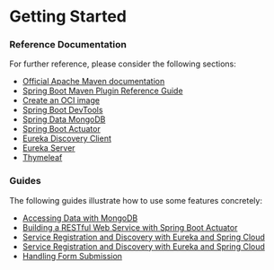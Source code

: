 # Getting Started

### Reference Documentation
For further reference, please consider the following sections:

* [Official Apache Maven documentation](https://maven.apache.org/guides/index.html)
* [Spring Boot Maven Plugin Reference Guide](https://docs.spring.io/spring-boot/docs/2.6.6/maven-plugin/reference/html/)
* [Create an OCI image](https://docs.spring.io/spring-boot/docs/2.6.6/maven-plugin/reference/html/#build-image)
* [Spring Boot DevTools](https://docs.spring.io/spring-boot/docs/2.6.6/reference/htmlsingle/#using-boot-devtools)
* [Spring Data MongoDB](https://docs.spring.io/spring-boot/docs/2.6.6/reference/htmlsingle/#boot-features-mongodb)
* [Spring Boot Actuator](https://docs.spring.io/spring-boot/docs/2.6.6/reference/htmlsingle/#production-ready)
* [Eureka Discovery Client](https://docs.spring.io/spring-cloud-netflix/docs/current/reference/html/#service-discovery-eureka-clients)
* [Eureka Server](https://docs.spring.io/spring-cloud-netflix/docs/current/reference/html/#spring-cloud-eureka-server)
* [Thymeleaf](https://docs.spring.io/spring-boot/docs/2.6.6/reference/htmlsingle/#boot-features-spring-mvc-template-engines)

### Guides
The following guides illustrate how to use some features concretely:

* [Accessing Data with MongoDB](https://spring.io/guides/gs/accessing-data-mongodb/)
* [Building a RESTful Web Service with Spring Boot Actuator](https://spring.io/guides/gs/actuator-service/)
* [Service Registration and Discovery with Eureka and Spring Cloud](https://spring.io/guides/gs/service-registration-and-discovery/)
* [Service Registration and Discovery with Eureka and Spring Cloud](https://spring.io/guides/gs/service-registration-and-discovery/)
* [Handling Form Submission](https://spring.io/guides/gs/handling-form-submission/)

